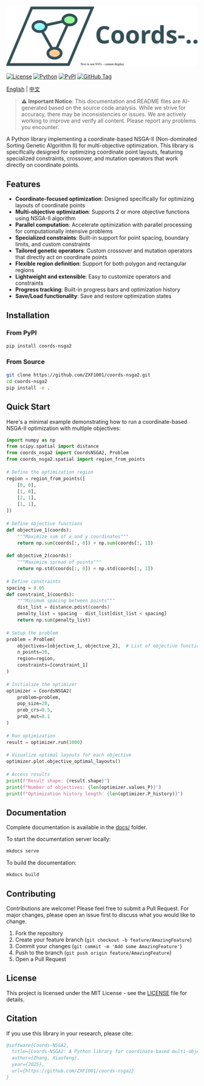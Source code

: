 ![Coords-NSGA2](./docs/logo.drawio.svg)

[![License](https://img.shields.io/badge/license-MIT-blue.svg)](LICENSE)
[![Python](https://img.shields.io/badge/python-3.8+-blue.svg)](https://www.python.org/downloads/)
[![PyPI](https://img.shields.io/badge/pypi-coords--nsga2-blue.svg)](https://pypi.org/project/coords-nsga2/)
[![GitHub Tag](https://img.shields.io/github/v/tag/ZXF1001/coords-nsga2)](https://github.com/ZXF1001/coords-nsga2/tags)

[English](README.md) | [中文](README_CN.md)

> **⚠️ Important Notice**: This documentation and README files are AI-generated based on the source code analysis. While we strive for accuracy, there may be inconsistencies or issues. We are actively working to improve and verify all content. Please report any problems you encounter.

A Python library implementing a coordinate-based NSGA-II (Non-dominated Sorting Genetic Algorithm II) for multi-objective optimization. This library is specifically designed for optimizing coordinate point layouts, featuring specialized constraints, crossover, and mutation operators that work directly on coordinate points.

## Features

- **Coordinate-focused optimization**: Designed specifically for optimizing layouts of coordinate points
- **Multi-objective optimization**: Supports 2 or more objective functions using NSGA-II algorithm
- **Parallel computation**: Accelerate optimization with parallel processing for computationally intensive problems
- **Specialized constraints**: Built-in support for point spacing, boundary limits, and custom constraints
- **Tailored genetic operators**: Custom crossover and mutation operators that directly act on coordinate points
- **Flexible region definition**: Support for both polygon and rectangular regions
- **Lightweight and extensible**: Easy to customize operators and constraints
- **Progress tracking**: Built-in progress bars and optimization history
- **Save/Load functionality**: Save and restore optimization states

## Installation

### From PyPI
```bash
pip install coords-nsga2
```

### From Source
```bash
git clone https://github.com/ZXF1001/coords-nsga2.git
cd coords-nsga2
pip install -e .
```

## Quick Start

Here's a minimal example demonstrating how to run a coordinate-based NSGA-II optimization with multiple objectives:

```python
import numpy as np
from scipy.spatial import distance
from coords_nsga2 import CoordsNSGA2, Problem
from coords_nsga2.spatial import region_from_points

# Define the optimization region
region = region_from_points([
    [0, 0],
    [1, 0],
    [2, 1],
    [1, 1],
])

# Define objective functions
def objective_1(coords):
    """Maximize sum of x and y coordinates"""
    return np.sum(coords[:, 0]) + np.sum(coords[:, 1])

def objective_2(coords):
    """Maximize spread of points"""
    return np.std(coords[:, 0]) + np.std(coords[:, 1])

# Define constraints
spacing = 0.05
def constraint_1(coords):
    """Minimum spacing between points"""
    dist_list = distance.pdist(coords)
    penalty_list = spacing - dist_list[dist_list < spacing]
    return np.sum(penalty_list)

# Setup the problem
problem = Problem(
    objectives=[objective_1, objective_2],  # List of objective functions
    n_points=10,
    region=region,
    constraints=[constraint_1]
)

# Initialize the optimizer
optimizer = CoordsNSGA2(
    problem=problem,
    pop_size=20,
    prob_crs=0.5,
    prob_mut=0.1
)

# Run optimization
result = optimizer.run(1000)

# Visualize optimal layouts for each objective
optimizer.plot.objective_optimal_layouts()

# Access results
print(f"Result shape: {result.shape}")
print(f"Number of objectives: {len(optimizer.values_P)}")
print(f"Optimization history length: {len(optimizer.P_history)}")
```

## Documentation

Complete documentation is available in the [docs/](docs) folder.

To start the documentation server locally:
```bash
mkdocs serve
```

To build the documentation:
```bash
mkdocs build
```

## Contributing

Contributions are welcome! Please feel free to submit a Pull Request. For major changes, please open an issue first to discuss what you would like to change.

1. Fork the repository
2. Create your feature branch (`git checkout -b feature/AmazingFeature`)
3. Commit your changes (`git commit -m 'Add some AmazingFeature'`)
4. Push to the branch (`git push origin feature/AmazingFeature`)
5. Open a Pull Request

## License

This project is licensed under the MIT License - see the [LICENSE](LICENSE) file for details.

## Citation

If you use this library in your research, please cite:

```bibtex
@software{Coords-NSGA2,
  title={Coords-NSGA2: A Python library for coordinate-based multi-objective optimization},
  author={Zhang, Xiaofeng},
  year={2025},
  url={https://github.com/ZXF1001/coords-nsga2}
}
```
